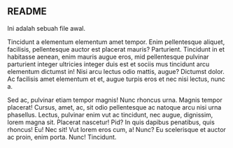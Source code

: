 README
------

Ini adalah sebuah file awal.

Tincidunt a elementum elementum amet tempor. Enim pellentesque aliquet, facilisis, pellentesque auctor est placerat mauris? Parturient. Tincidunt in et habitasse aenean, enim mauris augue eros, mid pellentesque pulvinar parturient integer ultricies integer duis est et sociis mus tincidunt arcu elementum dictumst in! Nisi arcu lectus odio mattis, augue? Dictumst dolor. Ac facilisis amet elementum et et, augue turpis eros et nec nisi lectus, nunc a.

Sed ac, pulvinar etiam tempor magnis! Nunc rhoncus urna. Magnis tempor placerat! Cursus, amet, ac, sit odio pellentesque ac natoque arcu nisi urna phasellus. Lectus, pulvinar enim vut ac tincidunt, nec augue, dignissim, lorem magna sit. Placerat nascetur! Pid? In quis dapibus penatibus, quis rhoncus! Eu! Nec sit! Vut lorem eros cum, a! Nunc? Eu scelerisque et auctor ac proin, enim porta. Nunc! Tincidunt.

